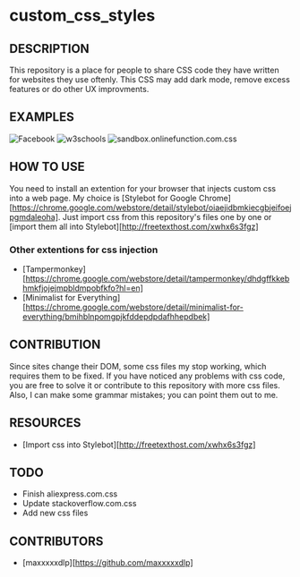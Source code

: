 # custom_css_styles
## DESCRIPTION
This repository is a place for people to share CSS code they have written for websites they use oftenly. This CSS may add dark mode, remove excess features or do other UX improvments.

## EXAMPLES
![Facebook](https://scontent.fiev13-1.fna.fbcdn.net/v/t1.15752-9/s2048x2048/67243782_483001412274109_5736729422891843584_n.png?_nc_cat=104&_nc_oc=AQmH76f_UyWVKX2sFuCZbPPJLduwd215lMPAUjR7hDNAQExzMNQloKlOFDPB8msMGX8&_nc_ht=scontent.fiev13-1.fna&oh=2ad1fda7902552daf8f04bd8dd85c125&oe=5DE0C3E5)
![w3schools](https://scontent.fiev13-1.fna.fbcdn.net/v/t1.15752-9/s2048x2048/67519068_331249931119698_5131135164390309888_n.png?_nc_cat=108&_nc_oc=AQkrXNfE4QXpeQP3dzAHpWx8fixrOM3FLZfDCVdUwwhVQu7aM1CxWNMJFd7xKvL-X9A&_nc_ht=scontent.fiev13-1.fna&oh=b304b575680610c6190f8a49e5417086&oe=5DAA4937)
![sandbox.onlinefunction.com.css](https://scontent.fiev13-1.fna.fbcdn.net/v/t1.15752-9/s2048x2048/67556921_425622061629200_1498500173880360960_n.png?_nc_cat=104&_nc_oc=AQlkxmwEH318kaPBwNzB8qQ7mWoXiQmbfzUblqurXu7tjijZmjiyJ2GDmpgXuNS3twA&_nc_ht=scontent.fiev13-1.fna&oh=064cd449bdaadc3665a1768a823d0da4&oe=5DECF093)


## HOW TO USE
You need to install an extention for your browser that injects custom css into a web page. My choice is [Stylebot for Google Chrome][https://chrome.google.com/webstore/detail/stylebot/oiaejidbmkiecgbjeifoejpgmdaleoha].
Just import css from this repository's files one by one or [import them all into Stylebot][http://freetexthost.com/xwhx6s3fgz]


### Other extentions for css injection
* [Tampermonkey][https://chrome.google.com/webstore/detail/tampermonkey/dhdgffkkebhmkfjojejmpbldmpobfkfo?hl=en]
* [Minimalist for Everything][https://chrome.google.com/webstore/detail/minimalist-for-everything/bmihblnpomgpjkfddepdpdafhhepdbek]


## CONTRIBUTION
Since sites change their DOM, some css files my stop working, which requires them to be fixed. If you have noticed any problems with css code, you are free to solve it or contribute to this repository with more css files. Also, I can make some grammar mistakes; you can point them out to me.


## RESOURCES
* [Import css into Stylebot][http://freetexthost.com/xwhx6s3fgz]


## TODO
* Finish aliexpress.com.css
* Update stackoverflow.com.css
* Add new css files


## CONTRIBUTORS
* [maxxxxxdlp][https://github.com/maxxxxxdlp]